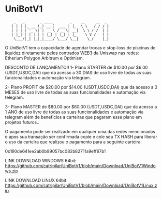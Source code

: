 # UniBotV1
        _   _       _ ____        _    __     __  _ 
       | | | |_ __ (_) __ )  ___ | |_  \ \   / / / |
       | | | | '_ \| |  _ \ / _ \| __|  \ \ / /  | |
       | |_| | | | | | |_) | (_) | |_    \ V /   | |
        \___/|_| |_|_|____/ \___/ \__|    \_/    |_|

O UniBotV1 tem a capacidade de agendar trocas e stop-loss de piscinas de liquidez diretamente pelos contrados WEB3 da Uniswap nas redes:
Etherium Polygon Arbitrum e Optimism.

DESCONTO DE LANÇAMENTO!!
1- Plano STARTER de  $10.00  por  $6.00  (USDT,USDC,DAI) que da acesso a 30 DIAS de uso livre de todas as suas funcionalidades e automação via telegram.

2- Plano PROFIT de  $20.00  por  $14.00  (USDT,USDC,DAI) que da acesso a 3 MESES de uso livre de todas as suas funcionalidades e automação via telegram.

3- Plano MASTER de  $80.00  por  $60.00  (USDT,USDC,DAI) que da acesso a 1 ANO de uso livre de todas as suas funcionalidades e automação via telegram 
além de beneficios a carteiras que pagaram esse plano em projetos futuros..

O pagamento pode ser realizado em qualquer uma das redes mencionadas e apos sua transação ser confirmada copie e cole seu TX HASH para liberar o uso da carteira que realizou o pagamento para a seguinte carteira:

0x190de641ee2ab0b99057bc082b82711a9eff97b1

LINK DOWNLOAD WINDOWS 64bit: https://github.com/catripilar/UniBotV1/blob/main/Download/UniBotV1Windows.zip

LINK DOWNLOAD LINUX 64bit: https://github.com/catripilar/UniBotV1/blob/main/Download/UniBotV1Linux.zip
